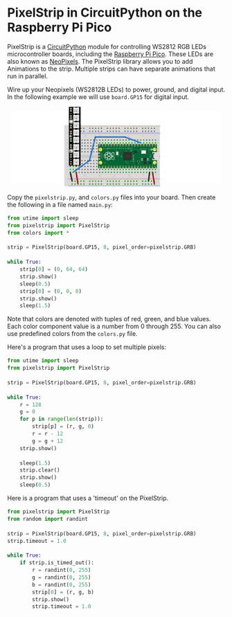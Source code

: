# PixelStrip in CircuitPython on the Raspberry Pi Pico

PixelStrip is a [CircuitPython](https://circuitpython.org/) module for controlling WS2812 RGB LEDs microcontroller boards, including the [Raspberry Pi Pico](https://www.raspberrypi.com/products/raspberry-pi-pico/).  These LEDs are also known as  [NeoPixels](https://learn.adafruit.com/adafruit-neopixel-uberguide). The PixelStrip library allows you to add Animations to the strip.  Multiple strips can have separate animations that run in parallel.

Wire up your Neopixels (WS2812B LEDs) to power, ground, and digital input. In the following example we will use `board.GP15` for digital input.

![pixelstrip_setup](./img/pixelstrip_setup_50_pico.jpeg)

Copy the `pixelstrip.py`, and `colors.py` files into your board.  Then create the following in a file named `main.py`:

```python
from utime import sleep
from pixelstrip import PixelStrip
from colors import *

strip = PixelStrip(board.GP15, 8, pixel_order=pixelstrip.GRB)

while True:
    strip[0] = (0, 64, 64)
    strip.show()
    sleep(0.5)
    strip[0] = (0, 0, 0)
    strip.show()
    sleep(1.5)
```

Note that colors are denoted with tuples of red, green, and blue values.  Each color component value is a number from 0 through 255.  You can also use predefined colors from the `colors.py` file.

Here's a program that uses a loop to set multiple pixels:

```python
from utime import sleep
from pixelstrip import PixelStrip

strip = PixelStrip(board.GP15, 8, pixel_order=pixelstrip.GRB)

while True:
    r = 128
    g = 0
    for p in range(len(strip)):
        strip[p] = (r, g, 0)
        r = r - 12
        g = g + 12
    strip.show()
    
    sleep(1.5)
    strip.clear()
    strip.show()
    sleep(0.5)
```

Here is a program that uses a 'timeout' on the PixelStrip.

```python
from pixelstrip import PixelStrip
from random import randint

strip = PixelStrip(board.GP15, 8, pixel_order=pixelstrip.GRB)
strip.timeout = 1.0

while True:
    if strip.is_timed_out():
        r = randint(0, 255)
        g = randint(0, 255)
        b = randint(0, 255)
        strip[0] = (r, g, b)
        strip.show()
        strip.timeout = 1.0
```

